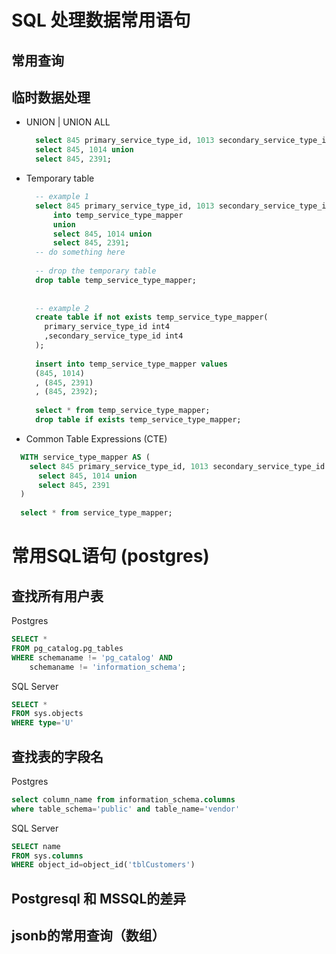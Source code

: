 # SQL 处理数据常用语句

## 常用查询

## 临时数据处理

- UNION | UNION ALL

  ```SQL
    select 845 primary_service_type_id, 1013 secondary_service_type_id union
    select 845, 1014 union
    select 845, 2391;
  ```
  
- Temporary table
  ```SQL
    -- example 1
    select 845 primary_service_type_id, 1013 secondary_service_type_id
        into temp_service_type_mapper
        union
        select 845, 1014 union
        select 845, 2391;
    -- do something here
    
    -- drop the temporary table
    drop table temp_service_type_mapper;
    
    
    -- example 2
    create table if not exists temp_service_type_mapper(
      primary_service_type_id int4
      ,secondary_service_type_id int4
    );
    
    insert into temp_service_type_mapper values
    (845, 1014)
    , (845, 2391)
    , (845, 2392);
    
    select * from temp_service_type_mapper;
    drop table if exists temp_service_type_mapper;
  ```

 - Common Table Expressions (CTE)
  ```SQL
    WITH service_type_mapper AS (
      select 845 primary_service_type_id, 1013 secondary_service_type_id union
        select 845, 1014 union
        select 845, 2391
    )
    
    select * from service_type_mapper;
  ```
  
  
# 常用SQL语句 (postgres)
## 查找所有用户表
Postgres
```SQL
SELECT *
FROM pg_catalog.pg_tables
WHERE schemaname != 'pg_catalog' AND 
    schemaname != 'information_schema';
```

SQL Server
```SQL
SELECT * 
FROM sys.objects
WHERE type='U'
```

## 查找表的字段名

Postgres
```SQL
select column_name from information_schema.columns
where table_schema='public' and table_name='vendor'
```

SQL Server
```SQL
SELECT name 
FROM sys.columns
WHERE object_id=object_id('tblCustomers')
```

## Postgresql 和 MSSQL的差异


## jsonb的常用查询（数组）
